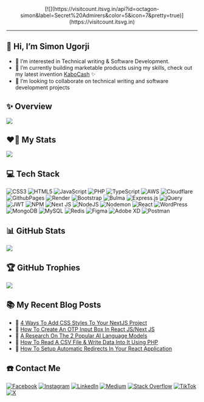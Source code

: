 
<center>[![](https://visitcount.itsvg.in/api?id=octagon-simon&label=Secret%20Admirers&color=5&icon=7&pretty=true)](https://visitcount.itsvg.in)</center>

---

## 👋 Hi, I’m Simon Ugorji

- 👀 I’m interested in Technical writing & Software Development. 
- 🌱 I’m currently building marketable products using my skills, check out my latest invention [KaboCash](https://kabocash.com) ✨
- 💞️ I’m looking to collaborate on technical writing and software development projects 

## ✨ Overview

![](https://github-readme-streak-stats.herokuapp.com/?user=octagon-simon&theme=radical&hide_border=false)

## ❤️‍🔥 My Stats

![](https://github-readme-stats.vercel.app/api?username=octagon-simon&theme=radical&hide_border=false&include_all_commits=true&count_private=true)<br/>

## 💻 Tech Stack

![CSS3](https://img.shields.io/badge/css3-%231572B6.svg?style=for-the-badge&logo=css3&logoColor=white) ![HTML5](https://img.shields.io/badge/html5-%23E34F26.svg?style=for-the-badge&logo=html5&logoColor=white) ![JavaScript](https://img.shields.io/badge/javascript-%23323330.svg?style=for-the-badge&logo=javascript&logoColor=%23F7DF1E) ![PHP](https://img.shields.io/badge/php-%23777BB4.svg?style=for-the-badge&logo=php&logoColor=white) ![TypeScript](https://img.shields.io/badge/typescript-%23007ACC.svg?style=for-the-badge&logo=typescript&logoColor=white) ![AWS](https://img.shields.io/badge/AWS-%23FF9900.svg?style=for-the-badge&logo=amazon-aws&logoColor=white) ![Cloudflare](https://img.shields.io/badge/Cloudflare-F38020?style=for-the-badge&logo=Cloudflare&logoColor=white) ![GithubPages](https://img.shields.io/badge/github%20pages-121013?style=for-the-badge&logo=github&logoColor=white) ![Render](https://img.shields.io/badge/Render-%46E3B7.svg?style=for-the-badge&logo=render&logoColor=white) ![Bootstrap](https://img.shields.io/badge/bootstrap-%238511FA.svg?style=for-the-badge&logo=bootstrap&logoColor=white) ![Bulma](https://img.shields.io/badge/bulma-00D0B1?style=for-the-badge&logo=bulma&logoColor=white) ![Express.js](https://img.shields.io/badge/express.js-%23404d59.svg?style=for-the-badge&logo=express&logoColor=%2361DAFB) ![jQuery](https://img.shields.io/badge/jquery-%230769AD.svg?style=for-the-badge&logo=jquery&logoColor=white) ![JWT](https://img.shields.io/badge/JWT-black?style=for-the-badge&logo=JSON%20web%20tokens) ![NPM](https://img.shields.io/badge/NPM-%23CB3837.svg?style=for-the-badge&logo=npm&logoColor=white) ![Next JS](https://img.shields.io/badge/Next-black?style=for-the-badge&logo=next.js&logoColor=white) ![NodeJS](https://img.shields.io/badge/node.js-6DA55F?style=for-the-badge&logo=node.js&logoColor=white) ![Nodemon](https://img.shields.io/badge/NODEMON-%23323330.svg?style=for-the-badge&logo=nodemon&logoColor=%BBDEAD) ![React](https://img.shields.io/badge/react-%2320232a.svg?style=for-the-badge&logo=react&logoColor=%2361DAFB) ![WordPress](https://img.shields.io/badge/WordPress-%23117AC9.svg?style=for-the-badge&logo=WordPress&logoColor=white) ![MongoDB](https://img.shields.io/badge/MongoDB-%234ea94b.svg?style=for-the-badge&logo=mongodb&logoColor=white) ![MySQL](https://img.shields.io/badge/mysql-%2300000f.svg?style=for-the-badge&logo=mysql&logoColor=white) ![Redis](https://img.shields.io/badge/redis-%23DD0031.svg?style=for-the-badge&logo=redis&logoColor=white) ![Figma](https://img.shields.io/badge/figma-%23F24E1E.svg?style=for-the-badge&logo=figma&logoColor=white) ![Adobe XD](https://img.shields.io/badge/Adobe%20XD-470137?style=for-the-badge&logo=Adobe%20XD&logoColor=#FF61F6) ![Postman](https://img.shields.io/badge/Postman-FF6C37?style=for-the-badge&logo=postman&logoColor=white)

## 📊 GitHub Stats

![](https://github-readme-stats.vercel.app/api/top-langs/?username=octagon-simon&theme=radical&hide_border=false&include_all_commits=true&count_private=true&layout=compact)

## 🏆 GitHub Trophies

![](https://github-profile-trophy.vercel.app/?username=octagon-simon&theme=radical&no-frame=false&no-bg=false&margin-w=4)
 
## :books: My Recent Blog Posts
<!-- BLOGPOSTS:START -->
 - 🚀 [4 Ways To Add CSS Styles To Your NextJS Project](https://octagon.hashnode.dev/4-ways-to-add-css-styles-to-your-nextjs-project)
 - 💫 [How To Create An OTP Input Box In React JS/Next JS](https://octagon.hashnode.dev/how-to-create-an-otp-input-box-in-react-jsnext-js)
 - 💫 [A Research On The 2 Popular AI Language Models](https://octagon.hashnode.dev/a-research-on-the-2-popular-ai-language-models)
 - 🚀 [How To Read A CSV File &amp; Write Data Into It Using PHP](https://octagon.hashnode.dev/how-to-read-a-csv-file-write-data-into-it-using-php)
 - 💫 [How To Setup Automatic Redirects In Your React Application](https://octagon.hashnode.dev/how-to-setup-automatic-redirects-in-your-react-application)<!-- BLOGPOSTS:END -->

## ☎️ Contact Me

[![Facebook](https://img.shields.io/badge/Facebook-%231877F2.svg?logo=Facebook&logoColor=white)](https://facebook.com/simon.ugorji.106) [![Instagram](https://img.shields.io/badge/Instagram-%23E4405F.svg?logo=Instagram&logoColor=white)](https://instagram.com/ugorji_simon) [![LinkedIn](https://img.shields.io/badge/LinkedIn-%230077B5.svg?logo=linkedin&logoColor=white)](https://linkedin.com/in/simon-ugorji-57a6a41a3) [![Medium](https://img.shields.io/badge/Medium-12100E?logo=medium&logoColor=white)](https://medium.com/@simon-ugorji) [![Stack Overflow](https://img.shields.io/badge/-Stackoverflow-FE7A16?logo=stack-overflow&logoColor=white)](https://stackoverflow.com/users/14604224) [![TikTok](https://img.shields.io/badge/TikTok-%23000000.svg?logo=TikTok&logoColor=white)](https://tiktok.com/@octagon.1) [![X](https://img.shields.io/badge/X-black.svg?logo=X&logoColor=white)](https://x.com/ugorji_simon) 
